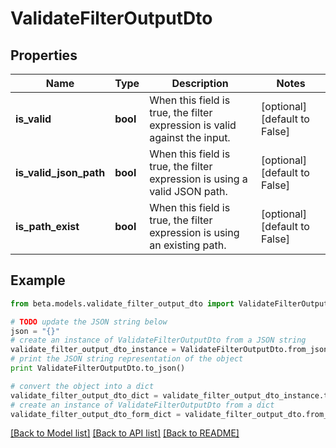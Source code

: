 # ValidateFilterOutputDto


## Properties
Name | Type | Description | Notes
------------ | ------------- | ------------- | -------------
**is_valid** | **bool** | When this field is true, the filter expression is valid against the input. | [optional] [default to False]
**is_valid_json_path** | **bool** | When this field is true, the filter expression is using a valid JSON path. | [optional] [default to False]
**is_path_exist** | **bool** | When this field is true, the filter expression is using an existing path. | [optional] [default to False]

## Example

```python
from beta.models.validate_filter_output_dto import ValidateFilterOutputDto

# TODO update the JSON string below
json = "{}"
# create an instance of ValidateFilterOutputDto from a JSON string
validate_filter_output_dto_instance = ValidateFilterOutputDto.from_json(json)
# print the JSON string representation of the object
print ValidateFilterOutputDto.to_json()

# convert the object into a dict
validate_filter_output_dto_dict = validate_filter_output_dto_instance.to_dict()
# create an instance of ValidateFilterOutputDto from a dict
validate_filter_output_dto_form_dict = validate_filter_output_dto.from_dict(validate_filter_output_dto_dict)
```
[[Back to Model list]](../README.md#documentation-for-models) [[Back to API list]](../README.md#documentation-for-api-endpoints) [[Back to README]](../README.md)


